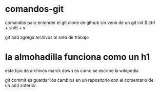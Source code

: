 # comandos-git
comandos para entender el git clone de github sin venir de un git init
$ ctrl + shift + v

git add agrega archivos al area de trabajo

# la almohadilla funciona como un h1

este tipo de archivos marck down es como se escribe la wikipedia

git commit es guardar los cambios en un repositorio con el comentario de un add anterior.






